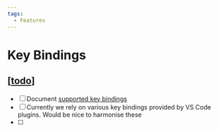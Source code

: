 ```yaml
---
tags:
  - Features
---
```


# Key Bindings

## [[todo]]

- [ ] Document [supported key bindings](#supported-key-bindings)
- [ ] Currently we rely on various key bindings provided by VS Code plugins. Would be nice to harmonise these
- [ ]

[//begin]: # "Autogenerated link references for markdown compatibility"
[todo]: ../dev/todo.md "Todo"
[//end]: # "Autogenerated link references"
